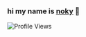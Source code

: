 ### **hi my name is [noky](https://github.com/nokyaya) 👋**

![Profile Views](http://estruyf-github.azurewebsites.net/api/VisitorHit?user=nokyaya&repo=github-visitors-badge&countColorcountColor&countColor=%f92f03)


